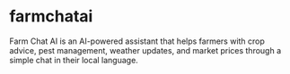 # farmchatai
Farm Chat AI is an AI-powered assistant that helps farmers with crop advice, pest management, weather updates, and market prices through a simple chat in their local language.
